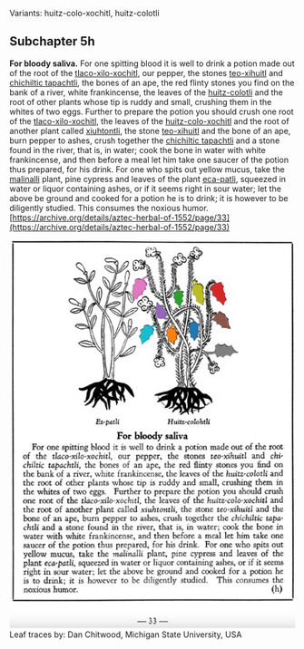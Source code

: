 Variants: huitz-colo-xochitl, huitz-colotli  

## Subchapter 5h  
**For bloody saliva.** For one spitting blood it is well to drink a potion made out of the root of the [tlaco-xilo-xochitl](Tlaco-xilo-xochitl.md), our pepper, the stones [teo-xihuitl](teo-xihuitl_v2.md) and [chichiltic tapachtli](chichiltic_tapachtli.md), the bones of an ape, the red flinty stones you find on the bank of a river, white frankincense, the leaves of the [huitz-colotli](Huitz-colotli.md) and the root of other plants whose tip is ruddy and small, crushing them in the whites of two eggs. Further to prepare the potion you should crush one root of the [tlaco-xilo-xochitl](Tlaco-xilo-xochitl.md), the leaves of the [huitz-colo-xochitl](Huitz-colotli.md) and the root of another plant called [xiuhtontli](Xiuhtontli.md), the stone [teo-xihuitl](teo-xihuitl_v2.md) and the bone of an ape, burn pepper to ashes, crush together the [chichiltic tapachtli](chichiltic_tapachtli.md) and a stone found in the river, that is, in water; cook the bone in water with white frankincense, and then before a meal let him take one saucer of the potion thus prepared, for his drink. For one who spits out yellow mucus, take the [malinalli](Malinalli.md) plant, pine cypress and leaves of the plant [eca-patli](Eca-patli.md), squeezed in water or liquor containing ashes, or if it seems right in sour water; let the above be ground and cooked for a potion he is to drink; it is however to be diligently studied. This consumes the noxious humor.  
[https://archive.org/details/aztec-herbal-of-1552/page/33](https://archive.org/details/aztec-herbal-of-1552/page/33)  

![D_ID100_p033_02_Huitz-colotli.png](assets/D_ID100_p033_02_Huitz-colotli.png)  
Leaf traces by: Dan Chitwood, Michigan State University, USA  

